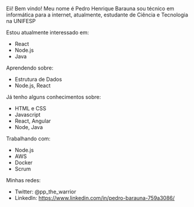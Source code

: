 Eii! Bem vindo! Meu nome é Pedro Henrique Barauna sou técnico em informática para a internet, atualmente, estudante de Ciência e Tecnologia na UNIFESP

Estou atualmente interessado em:
- React
- Node.js
- Java

Aprendendo sobre:
- Estrutura de Dados
- Node.js, React

Já tenho alguns conhecimentos sobre:
- HTML e CSS
- Javascript
- React, Angular
- Node, Java

Trabalhando com:

- Node.js
- AWS
- Docker
- Scrum

Minhas redes:
- Twitter: @pp_the_warrior
- LinkedIn: https://www.linkedin.com/in/pedro-barauna-759a3086/
